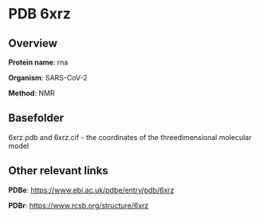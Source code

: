 # PDB 6xrz

## Overview

**Protein name**: rna

**Organism**: SARS-CoV-2

**Method**: NMR



## Basefolder

6xrz.pdb and 6xrz.cif - the coordinates of the threedimensional molecular model



## Other relevant links 
**PDBe**:  https://www.ebi.ac.uk/pdbe/entry/pdb/6xrz
 
**PDBr**: https://www.rcsb.org/structure/6xrz 
